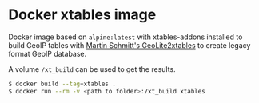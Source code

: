 # Docker xtables image

Docker image based on `alpine:latest` with xtables-addons installed to build GeoIP tables with [Martin Schmitt's GeoLite2xtables][1] to create legacy format GeoIP database.

A volume `/xt_build` can be used to get the results.

```bash
$ docker build --tag=xtables .
$ docker run --rm -v <path to folder>:/xt_build xtables
```

[1]: https://github.com/mschmitt/GeoLite2xtables